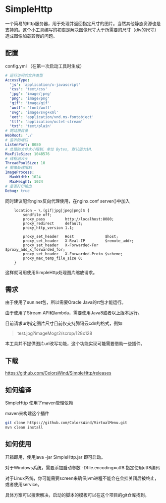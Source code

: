 # SimpleHttp

一个简易的http服务器，用于处理并返回指定尺寸的图片。当然其他静态资源也是支持的。这个小工具编写的初衷是解决图像尺寸大于所需要的尺寸（div的尺寸）造成图像加载较慢的问题。



## 配置

config.yml （在第一次启动工具时生成）

```yaml
# 运行访问的文件类型
AccessType:
  'js': 'application/x-javascript'
  'css': 'text/css'
  'jpg': 'image/jpeg'
  'png': 'image/png'
  'gif': 'image/gif'
  'wolf': 'font/woff'
  'svg': 'image/svg+xml'
  'eot': 'application/vnd.ms-fontobject'
  'ttf': 'application/octet-stream'
  'txt': 'text/plain'
# 网站根目录
WebRoot: './'
# 监听的端口
ListenPort: 8080
# 处理的文件大小限制，单位 Bytes, 默认值为1M.
MaxFileSize: 1048576
# 线程池大小
ThreadPoolSize: 10
# 图像处理限制
ImageProcess:
  MaxWidth: 1024
  MaxHeight: 1024
# 是否打印输出
Debug: true
```

同时建议配合nginx反向代理使用，在nginx.conf server{}中加入

```nginx
	location ~ \.(gif|jpg|jpeg|png)$ {
		sendfile off;
		proxy_pass         http://localhost:8080;
		proxy_redirect     default;
		proxy_http_version 1.1;

		proxy_set_header   Host              $host;
		proxy_set_header   X-Real-IP         $remote_addr;
		proxy_set_header   X-Forwarded-For   $proxy_add_x_forwarded_for;
		proxy_set_header   X-Forwarded-Proto $scheme;
		proxy_max_temp_file_size 0;
	}
```

这样就可用使用SimpleHttp处理图片缩放请求。



## 需求

由于使用了sun.net包，所以需要Oracle Java的rt包才能运行。

由于使用了Stream API和lambda，需要使用Java8或者以上版本运行。

目前请求url指定图片尺寸目前仅支持腾讯云cdn的格式，例如

>  test.jpg?imageMogr2/scrop/128x128

本工具并不提供图片url改写功能，这个功能实现可能需要借助一些插件。



## 下载

https://github.com/ColorsWind/SimpleHttp/releases



## 如何编译

SimpleHttp 使用了maven管理依赖

maven来构建这个插件

```bash
git clone https://github.com/ColorsWind/VirtualMenu.git
mvn clean install
```



## 如何使用

开箱即用，使用java -jar SimpleHttp.jar 即可启动。

对于Windows系统，需要添加启动参数 -Dfile.encoding=utf8 指定使用utf8编码

对于Linux系统，你可能需要screen来确保jvm进程不能会在会挂关闭后被终止，或者使用service。

具体方案可以搜索解决，启动的脚本的模板可以在这个项目的git仓库找到。